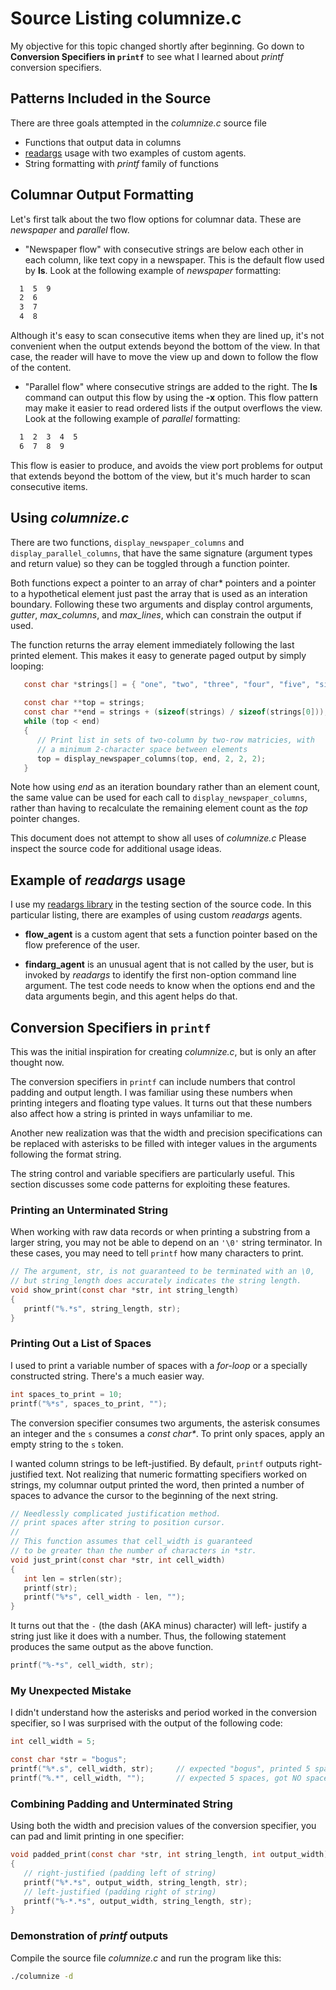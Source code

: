 # Source Listing **columnize.c**

My objective for this topic changed shortly after beginning.
Go down to **Conversion Specifiers in `printf`** to see what
I learned about *printf* conversion specifiers.

## Patterns Included in the Source

There are three goals attempted in the *columnize.c* source file
- Functions that output data in columns
- [readargs](https://www.github.com/cjungmann/readargs.git) usage with two examples of custom agents.
- String formatting with *printf* family of functions

## Columnar Output Formatting

Let's first talk about the two flow options for columnar data.
These are *newspaper* and *parallel* flow.

- "Newspaper flow" with consecutive strings are below each other in
  each column, like text copy in a newspaper.  This is the default
  flow used by **ls**.  Look at the following example of *newspaper*
  formatting:

~~~sh
  1  5  9 
  2  6 
  3  7 
  4  8
~~~

  Although it's easy to scan consecutive items when they are lined
  up, it's not convenient when the output extends beyond the bottom
  of the view.  In that case, the reader will have to move the view
  up and down to follow the flow of the content.

- "Parallel flow" where consecutive strings are added to the right.
  The **ls** command can output this flow by using the **-x** option.
  This flow pattern may make it easier to read ordered lists if the
  output overflows the view.  Look at the following example of
  *parallel* formatting:

~~~sh
  1  2  3  4  5
  6  7  8  9
~~~

   This flow is easier to produce, and avoids the view port problems
   for output that extends beyond the bottom of the view, but it's
   much harder to scan consecutive items.

## Using *columnize.c*

There are two functions, `display_newspaper_columns` and `display_parallel_columns`,
that have the same signature (argument types and return value) so they
can be toggled through a function pointer.

Both functions expect a pointer to an array of char* pointers and a pointer
to a hypothetical element just past the array that is used as an interation
boundary.  Following these two arguments and display control arguments,
*gutter*, *max_columns*, and *max_lines*, which can constrain the output
if used.

The function returns the array element immediately following the last
printed element.  This makes it easy to generate paged output by simply
looping:

~~~c
   const char *strings[] = { "one", "two", "three", "four", "five", "six", "sevel" };
   
   const char **top = strings;
   const char **end = strings + (sizeof(strings) / sizeof(strings[0]));
   while (top < end)
   {
      // Print list in sets of two-column by two-row matricies, with
      // a minimum 2-character space between elements
      top = display_newspaper_columns(top, end, 2, 2, 2);
   }
~~~

Note how using *end* as an iteration boundary rather than an element count,
the same value can be used for each call to `display_newspaper_columns`,
rather than having to recalculate the remaining element count as the
*top* pointer changes.

This document does not attempt to show all uses of *columnize.c*  Please
inspect the source code for additional usage ideas.

## Example of *readargs* usage

I use my [readargs library](https://www.github.com/cjungmann/readargs.git)
in the testing section of the source code.  In this particular listing,
there are examples of using custom *readargs* agents.

- **flow_agent** is a custom agent that sets a function pointer based on
  the flow preference of the user.

- **findarg_agent** is an unusual agent that is not called by the user,
  but is invoked by *readargs* to identify the first non-option command
  line argument.  The test code needs to know when the options end and
  the data arguments begin, and this agent helps do that.


## Conversion Specifiers in `printf`

This was the initial inspiration for creating *columnize.c*, but is
only an after thought now.

The conversion specifiers in `printf` can include numbers that control
padding and output length.  I was familiar using these numbers when
printing integers and floating type values.  It turns out that these
numbers also affect how a string is printed in ways unfamiliar to me.

Another new realization was that the width and precision specifications
can be replaced with asterisks to be filled with integer values in
the arguments following the format string.

The string control and variable specifiers are particularly useful.
This section discusses some code patterns for exploiting these
features.

### Printing an Unterminated String

When working with raw data records or when printing a substring
from a larger string, you may not be able to depend on an `'\0'`
string terminator.  In these cases, you may need to tell `printf`
how many characters to print.

~~~c
// The argument, str, is not guaranteed to be terminated with an \0,
// but string_length does accurately indicates the string length.
void show_print(const char *str, int string_length)
{
   printf("%.*s", string_length, str);
}
~~~

### Printing Out a List of Spaces

I used to print a variable number of spaces with a *for-loop*
or a specially constructed string.  There's a much easier way.

~~~c
int spaces_to_print = 10;
printf("%*s", spaces_to_print, "");
~~~

The conversion specifier consumes two arguments, the asterisk consumes an
integer and the `s` consumes a _const char*_.  To print only spaces, apply
an empty string to the `s` token.

I wanted column strings to be left-justified.  By default, `printf` outputs
right-justified text.  Not realizing that numeric formatting specifiers
worked on strings, my columnar output printed the word, then printed a
number of spaces to advance the cursor to the beginning of the next string.

~~~c
// Needlessly complicated justification method.
// print spaces after string to position cursor.
//
// This function assumes that cell_width is guaranteed
// to be greater than the number of characters in *str.
void just_print(const char *str, int cell_width)
{
   int len = strlen(str);
   printf(str);
   printf("%*s", cell_width - len, "");
}
~~~

It turns out that the `-` (the dash (AKA minus) character) will left-
justify a string just like it does with a number.  Thus, the following
statement produces the same output as the above function.

~~~c
printf("%-*s", cell_width, str);
~~~

### My Unexpected Mistake

I didn't understand how the asterisks and period worked in the
conversion specifier, so I was surprised with the output of the
following code:

~~~c
int cell_width = 5;

const char *str = "bogus";
printf("%*.s", cell_width, str);     // expected "bogus", printed 5 spaces
printf("%.*", cell_width, "");       // expected 5 spaces, got NO spaces
~~~

### Combining Padding and Unterminated String

Using both the width and precision values of the conversion specifier,
you can pad and limit printing in one specifier:

~~~c
void padded_print(const char *str, int string_length, int output_width)
{
   // right-justified (padding left of string)
   printf("%*.*s", output_width, string_length, str);
   // left-justified (padding right of string)
   printf("%-*.*s", output_width, string_length, str);
}
~~~



### Demonstration of *printf* outputs

Compile the source file *columnize.c* and run the program like this:

~~~sh
./columnize -d
~~~


